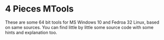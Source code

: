 # 4 Pieces MTools
These are some 64 bit tools for MS Windows 10 and Fedroa 32 Linux, based on same sources. You can find little by little some source code with some hints and explanation too.
